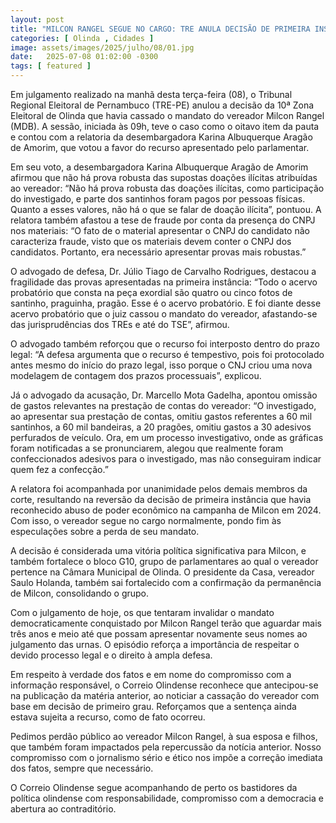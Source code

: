 ```yaml
---
layout: post
title: "MILCON RANGEL SEGUE NO CARGO: TRE ANULA DECISÃO DE PRIMEIRA INSTÂNCIA E RECONHECE MANDATO DO VEREADOR DE OLINDA"
categories: [ Olinda , Cidades ]
image: assets/images/2025/julho/08/01.jpg
date:   2025-07-08 01:02:00 -0300
tags: [ featured ]
---
```

Em julgamento realizado na manhã desta terça-feira (08), o Tribunal Regional Eleitoral de Pernambuco (TRE-PE) anulou a decisão da 10ª Zona Eleitoral de Olinda que havia cassado o mandato do vereador Milcon Rangel (MDB). A sessão, iniciada às 09h, teve o caso como o oitavo item da pauta e contou com a relatoria da desembargadora Karina Albuquerque Aragão de Amorim, que votou a favor do recurso apresentado pelo parlamentar.

Em seu voto, a desembargadora Karina Albuquerque Aragão de Amorim afirmou que não há prova robusta das supostas doações ilícitas atribuídas ao vereador: “Não há prova robusta das doações ilícitas, como participação do investigado, e parte dos santinhos foram pagos por pessoas físicas. Quanto a esses valores, não há o que se falar de doação ilícita”, pontuou. A relatora também afastou a tese de fraude por conta da presença do CNPJ nos materiais: “O fato de o material apresentar o CNPJ do candidato não caracteriza fraude, visto que os materiais devem conter o CNPJ dos candidatos. Portanto, era necessário apresentar provas mais robustas.”

O advogado de defesa, Dr. Júlio Tiago de Carvalho Rodrigues, destacou a fragilidade das provas apresentadas na primeira instância: “Todo o acervo probatório que consta na peça exordial são quatro ou cinco fotos de santinho, praguinha, pragão. Esse é o acervo probatório. E foi diante desse acervo probatório que o juiz cassou o mandato do vereador, afastando-se das jurisprudências dos TREs e até do TSE”, afirmou.

O advogado também reforçou que o recurso foi interposto dentro do prazo legal: “A defesa argumenta que o recurso é tempestivo, pois foi protocolado antes mesmo do início do prazo legal, isso porque o CNJ criou uma nova modelagem de contagem dos prazos processuais”, explicou.

Já o advogado da acusação, Dr. Marcello Mota Gadelha, apontou omissão de gastos relevantes na prestação de contas do vereador: “O investigado, ao apresentar sua prestação de contas, omitiu gastos referentes a 60 mil santinhos, a 60 mil bandeiras, a 20 pragões, omitiu gastos a 30 adesivos perfurados de veículo. Ora, em um processo investigativo, onde as gráficas foram notificadas a se pronunciarem, alegou que realmente foram confeccionados adesivos para o investigado, mas não conseguiram indicar quem fez a confecção.”

A relatora foi acompanhada por unanimidade pelos demais membros da corte, resultando na reversão da decisão de primeira instância que havia reconhecido abuso de poder econômico na campanha de Milcon em 2024. Com isso, o vereador segue no cargo normalmente, pondo fim às especulações sobre a perda de seu mandato.

A decisão é considerada uma vitória política significativa para Milcon, e também fortalece o bloco G10, grupo de parlamentares ao qual o vereador pertence na Câmara Municipal de Olinda. O presidente da Casa, vereador Saulo Holanda, também sai fortalecido com a confirmação da permanência de Milcon, consolidando o grupo.

Com o julgamento de hoje, os que tentaram invalidar o mandato democraticamente conquistado por Milcon Rangel terão que aguardar mais três anos e meio até que possam apresentar novamente seus nomes ao julgamento das urnas. O episódio reforça a importância de respeitar o devido processo legal e o direito à ampla defesa.

Em respeito à verdade dos fatos e em nome do compromisso com a informação responsável, o Correio Olindense reconhece que antecipou-se na publicação da matéria anterior, ao noticiar a cassação do vereador com base em decisão de primeiro grau. Reforçamos que a sentença ainda estava sujeita a recurso, como de fato ocorreu.

Pedimos perdão público ao vereador Milcon Rangel, à sua esposa e filhos, que também foram impactados pela repercussão da notícia anterior. Nosso compromisso com o jornalismo sério e ético nos impõe a correção imediata dos fatos, sempre que necessário.

O Correio Olindense segue acompanhando de perto os bastidores da política olindense com responsabilidade, compromisso com a democracia e abertura ao contraditório.

